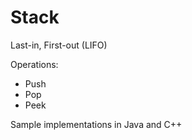 # Stack

Last-in, First-out (LIFO)

Operations:
- Push
- Pop
- Peek

Sample implementations in Java and C++


